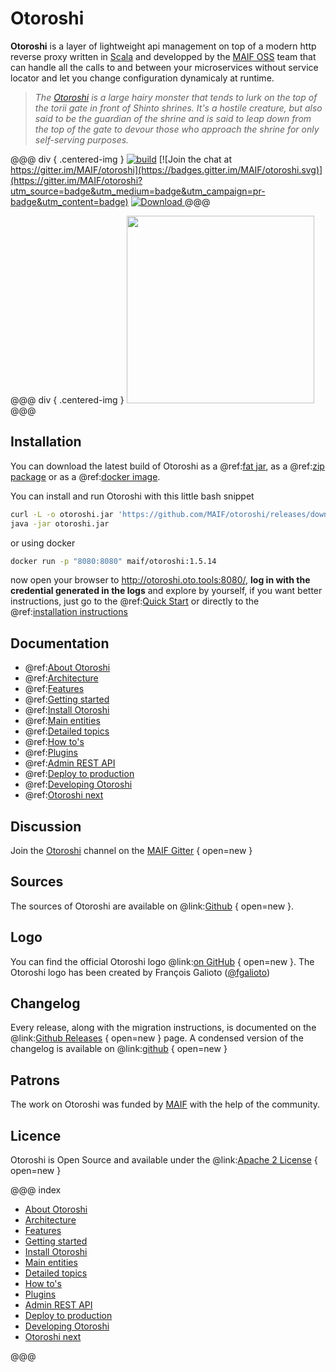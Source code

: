 # Otoroshi

**Otoroshi** is a layer of lightweight api management on top of a modern http reverse proxy written in <a href="https://www.scala-lang.org/" target="_blank">Scala</a> and developped by the <a href="https://maif.github.io" target="_blank">MAIF OSS</a> team that can handle all the calls to and between your microservices without service locator and let you change configuration dynamicaly at runtime.


> *The <a href="https://en.wikipedia.org/wiki/Gazu_Hyakki_Yagy%C5%8D#/media/File:SekienOtoroshi.jpg" target="blank">Otoroshi</a> is a large hairy monster that tends to lurk on the top of the torii gate in front of Shinto shrines. It's a hostile creature, but also said to be the guardian of the shrine and is said to leap down from the top of the gate to devour those who approach the shrine for only self-serving purposes.*

@@@ div { .centered-img }
[![build](https://github.com/MAIF/otoroshi/actions/workflows/server_build_and_test.yaml/badge.svg)](https://github.com/MAIF/otoroshi/actions/workflows/server_build_and_test.yaml) [![Join the chat at https://gitter.im/MAIF/otoroshi](https://badges.gitter.im/MAIF/otoroshi.svg)](https://gitter.im/MAIF/otoroshi?utm_source=badge&utm_medium=badge&utm_campaign=pr-badge&utm_content=badge) [ ![Download](https://img.shields.io/github/release/MAIF/otoroshi.svg) ](hhttps://github.com/MAIF/otoroshi/releases/download/v1.5.14/otoroshi.jar)
@@@

@@@ div { .centered-img }
<img src="https://github.com/MAIF/otoroshi/raw/master/resources/otoroshi-logo.png" width="300"></img>
@@@

## Installation

You can download the latest build of Otoroshi as a @ref:[fat jar](./install/get-otoroshi.md#from-jar-file), as a @ref:[zip package](./install/get-otoroshi.md#from-zip) or as a @ref:[docker image](./install/get-otoroshi.md#from-docker).

You can install and run Otoroshi with this little bash snippet

```sh
curl -L -o otoroshi.jar 'https://github.com/MAIF/otoroshi/releases/download/v1.5.14/otoroshi.jar'
java -jar otoroshi.jar
```

or using docker

```sh
docker run -p "8080:8080" maif/otoroshi:1.5.14
```

now open your browser to <a href="http://otoroshi.oto.tools:8080/" target="_blank">http://otoroshi.oto.tools:8080/</a>, **log in with the credential generated in the logs** and explore by yourself, if you want better instructions, just go to the @ref:[Quick Start](./getting-started.md) or directly to the @ref:[installation instructions](./install/get-otoroshi.md)

## Documentation

* @ref:[About Otoroshi](./about.md)
* @ref:[Architecture](./architecture.md)
* @ref:[Features](./features.md)
* @ref:[Getting started](./getting-started.md)
* @ref:[Install Otoroshi](./install/index.md)
* @ref:[Main entities](./entities/index.md)
* @ref:[Detailed topics](./topics/index.md)
* @ref:[How to's](./how-to-s/index.md)
* @ref:[Plugins](./plugins/index.md)
* @ref:[Admin REST API](./api.md)
* @ref:[Deploy to production](./deploy/index.md)
* @ref:[Developing Otoroshi](./dev.md)
* @ref:[Otoroshi next](./next/index.md)

## Discussion

Join the [Otoroshi](https://gitter.im/MAIF/otoroshi) channel on the [MAIF Gitter](https://gitter.im/MAIF) { open=new }

## Sources

The sources of Otoroshi are available on @link:[Github](https://github.com/MAIF/otoroshi) { open=new }.

## Logo

You can find the official Otoroshi logo @link:[on GitHub](https://github.com/MAIF/otoroshi/blob/master/resources/otoroshi-logo.png) { open=new }. The Otoroshi logo has been created by François Galioto ([@fgalioto](https://twitter.com/fgalioto))

## Changelog

Every release, along with the migration instructions, is documented on the @link:[Github Releases](https://github.com/MAIF/otoroshi/releases) { open=new } page. A condensed version of the changelog is available on @link:[github](https://github.com/MAIF/otoroshi/blob/master/CHANGELOG.md) { open=new }

## Patrons

The work on Otoroshi was funded by <a href="https://www.maif.fr/" target="_blank">MAIF</a> with the help of the community.

## Licence

Otoroshi is Open Source and available under the @link:[Apache 2 License](https://opensource.org/licenses/Apache-2.0)  { open=new }

@@@ index

* [About Otoroshi](./about.md)
* [Architecture](./architecture.md)
* [Features](./features.md)
* [Getting started](./getting-started.md)
* [Install Otoroshi](./install/index.md)
* [Main entities](./entities/index.md)
* [Detailed topics](./topics/index.md)
* [How to's](./how-to-s/index.md)
* [Plugins](./plugins/index.md)
* [Admin REST API](./api.md)
* [Deploy to production](./deploy/index.md)
* [Developing Otoroshi](./dev.md)
* [Otoroshi next](./next/index.md)

@@@

